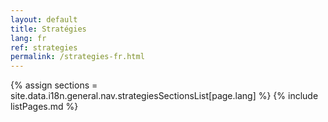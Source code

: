 ```yaml
---
layout: default
title: Stratégies
lang: fr
ref: strategies
permalink: /strategies-fr.html
---
```


{% assign sections = site.data.i18n.general.nav.strategiesSectionsList[page.lang] %}
{% include listPages.md %}
